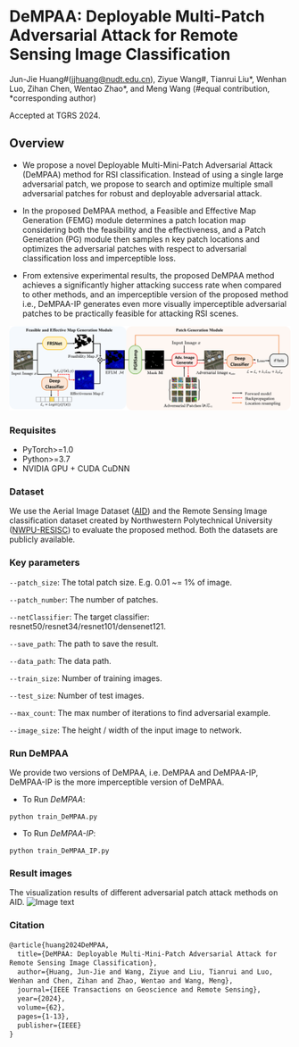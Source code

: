 # DeMPAA: Deployable Multi-Patch Adversarial Attack for Remote Sensing Image Classification
Jun-Jie Huang#(jjhuang@nudt.edu.cn), Ziyue Wang#, Tianrui Liu*, Wenhan Luo, Zihan Chen, Wentao Zhao*, and Meng Wang
(#equal contribution, *corresponding author)

Accepted at TGRS 2024.

## Overview

- We propose a novel Deployable Multi-Mini-Patch Adversarial Attack (DeMPAA) method for RSI classification. Instead of using a single large adversarial patch, 
we propose to search and optimize multiple small adversarial patches for robust and deployable adversarial attack.
    
- In the proposed DeMPAA method, a Feasible and Effective Map Generation (FEMG) module determines a patch location map considering both the feasibility and the effectiveness,
and a Patch Generation (PG) module then samples n key patch locations and optimizes the adversarial patches with respect to adversarial classification loss and imperceptible loss.
    
- From extensive experimental results, the proposed DeMPAA method achieves a significantly higher attacking success rate when compared to other methods, and an imperceptible version of the proposed method i.e.,
DeMPAA-IP generates even more visually imperceptible adversarial patches to be practically feasible for attacking RSI scenes.

![Image text](./overview.png)


### Requisites

- PyTorch>=1.0
- Python>=3.7
- NVIDIA GPU + CUDA CuDNN

### Dataset

We use the Aerial Image Dataset ([AID](http://hyper.ai/datasets/5446)) and the Remote Sensing Image classification dataset created by Northwestern Polytechnical University ([NWPU-RESISC](https://hyper.ai/datasets/5449)) to 
evaluate the proposed method. Both the datasets are publicly available.

### Key parameters
```--patch_size```: The total patch size. E.g. 0.01 ~= 1% of image.

```--patch_number```: The number of patches.

```--netClassifier```: The target classifier: resnet50/resnet34/resnet101/densenet121.

```--save_path```: The path to save the result.

```--data_path```: The data path.

```--train_size```: Number of training images.

```--test_size```: Number of test images.

```--max_count```: The max number of iterations to find adversarial example.

```--image_size```: The height / width of the input image to network.


### Run DeMPAA
We provide two versions of DeMPAA, i.e. DeMPAA and DeMPAA-IP, DeMPAA-IP is the more imperceptible version of DeMPAA.
- To Run *DeMPAA*:

```
python train_DeMPAA.py
```

- To Run *DeMPAA-IP*:

```
python train_DeMPAA_IP.py
```

### Result images
The visualization results of different adversarial patch attack methods on AID.
![Image text](./DeMPAA.png)

### Citation
```
@article{huang2024DeMPAA,
  title={DeMPAA: Deployable Multi-Mini-Patch Adversarial Attack for Remote Sensing Image Classification},
  author={Huang, Jun-Jie and Wang, Ziyue and Liu, Tianrui and Luo, Wenhan and Chen, Zihan and Zhao, Wentao and Wang, Meng},
  journal={IEEE Transactions on Geoscience and Remote Sensing},
  year={2024},
  volume={62},
  pages={1-13},
  publisher={IEEE}
}

```
